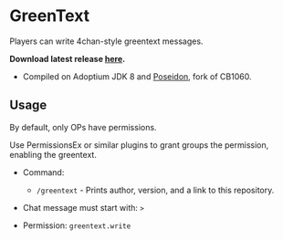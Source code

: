 # GreenText
Players can write 4chan-style greentext messages.

<b>Download latest release [here](https://github.com/AleksandarHaralanov/Greentext/releases/).</b>
- Compiled on Adoptium JDK 8 and [Poseidon](https://github.com/RhysB/Project-Poseidon), fork of CB1060.
## Usage
By default, only OPs have permissions. 

Use PermissionsEx or similar plugins to grant groups the permission, enabling the greentext.
- Command:
    - `/greentext` - Prints author, version, and a link to this repository.


- Chat message must start with: `>`
- Permission: `greentext.write`